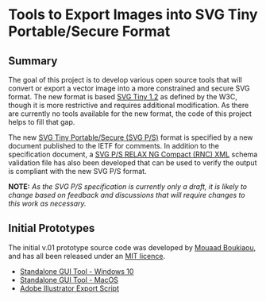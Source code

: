 # Tools to Export Images into SVG Tiny Portable/Secure Format

## Summary

The goal of this project is to develop various open source tools that will convert or export a vector image into a more constrained and secure SVG format. The new format is based [SVG Tiny 1.2](https://www.w3.org/TR/SVGTiny12/) as defined by the W3C, though it is more restrictive and requires additional modification.  As there are currently no tools available for the new format, the code of this project helps to fill that gap.

The new [SVG Tiny Portable/Secure (SVG P/S)](https://tools.ietf.org/id/draft-svg-tiny-ps-abrotman-00.txt) format is specified by a new document published to the IETF for comments.  In addition to the specification document, a [SVG P/S RELAX NG Compact (RNC) XML](https://bimigroup.org/resources/SVG_PS-latest.rnc.txt) schema validation file has also been developed that can be used to verify the output is compliant with the new SVG P/S format.

**NOTE:** *As the SVG P/S specification is currently only a draft, it is likely to change based on feedback and discussions that will require changes to this work as necessary.*

## Initial Prototypes

The initial v.01 prototype source code was developed by [Mouaad Boukiaou](https://www.upwork.com/freelancers/~014dce51f695c1c664), and has all been released under an [MIT licence](https://opensource.org/licenses/MIT).

- [Standalone GUI Tool - Windows 10](https://github.com/authindicators/svg-ps-converters/tree/master/gui-win10)
- [Standalone GUI Tool - MacOS](https://github.com/authindicators/svg-ps-converters/tree/master/gui-macos)
- [Adobe Illustrator Export Script](https://github.com/authindicators/svg-ps-converters/tree/master/illustrator-script)
